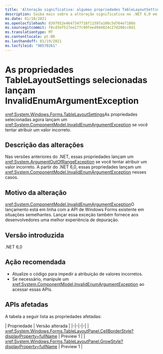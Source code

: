 ```yaml
---
title: 'Alteração significativa: algumas propriedades TableLayoutSettings lançam InvalidEnumArgumentException'
description: Saiba mais sobre a alteração significativa no .NET 6,0 em que algumas APIs TableLayoutSettings agora lançam um InvalidEnumArgumentException para argumentos inválidos.
ms.date: 01/18/2021
ms.openlocfilehash: 8397952e4647347718f11597a100c5d764e7186b
ms.sourcegitcommit: f8cd3ef517ee177c99feed944824c27d208cc0d1
ms.translationtype: MT
ms.contentlocale: pt-BR
ms.lasthandoff: 01/19/2021
ms.locfileid: "98570261"
---
```

# <a name="selected-tablelayoutsettings-properties-throw-invalidenumargumentexception"></a>As propriedades TableLayoutSettings selecionadas lançam InvalidEnumArgumentException

<xref:System.Windows.Forms.TableLayoutSettings>As propriedades selecionadas agora lançam um <xref:System.ComponentModel.InvalidEnumArgumentException> se você tentar atribuir um valor incorreto.

## <a name="change-description"></a>Descrição das alterações

Nas versões anteriores do .NET, essas propriedades lançam um <xref:System.ArgumentOutOfRangeException> se você tentar atribuir um valor incorreto. A partir do .NET 6,0, essas propriedades lançam um <xref:System.ComponentModel.InvalidEnumArgumentException> nesses casos.

## <a name="reason-for-change"></a>Motivo da alteração

<xref:System.ComponentModel.InvalidEnumArgumentException>O lançamento está em linha com a API de Windows Forms existente em situações semelhantes. Lançar essa exceção também fornece aos desenvolvedores uma melhor experiência de depuração.

## <a name="version-introduced"></a>Versão introduzida

.NET 6,0

## <a name="recommended-action"></a>Ação recomendada

- Atualize o código para impedir a atribuição de valores incorretos.
- Se necessário, manipule um <xref:System.ComponentModel.InvalidEnumArgumentException> ao acessar essas APIs.

## <a name="affected-apis"></a>APIs afetadas

A tabela a seguir lista as propriedades afetadas:

| Propriedade | Versão alterada |
|-|-|-|-|
| <xref:System.Windows.Forms.TableLayoutPanel.CellBorderStyle?displayProperty=fullName> | Preview 1 |
| <xref:System.Windows.Forms.TableLayoutPanel.GrowStyle?displayProperty=fullName> | Preview 1 |

<!--

### Affected APIs

- `P:System.Windows.Forms.TableLayoutPanel.CellBorderStyle`
- `P:System.Windows.Forms.TableLayoutPanel.GrowStyle`

### Category

Windows Forms

-->
